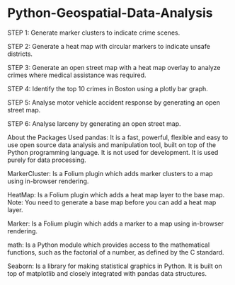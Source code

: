 # Python-Geospatial-Data-Analysis
STEP 1: Generate marker clusters to indicate crime scenes.

STEP 2: Generate a heat map with circular markers to indicate unsafe districts.

STEP 3: Generate an open street map with a heat map overlay to analyze crimes where medical assistance was required.

STEP 4: Identify the top 10 crimes in Boston using a plotly bar graph.

STEP 5: Analyse motor vehicle accident response by generating an open street map.

STEP 6: Analyse larceny by generating an open street map.

About the Packages Used
pandas: It is a fast, powerful, flexible and easy to use open source data analysis and manipulation tool, built on top of the Python programming language. It is not used for development. It is used purely for data processing.

MarkerCluster: Is a Folium plugin which adds marker clusters to a map using in-browser rendering.

HeatMap: Is a Folium plugin which adds a heat map layer to the base map. Note: You need to generate a base map before you can add a heat map layer.

Marker: Is a Folium plugin which adds a marker to a map using in-browser rendering.

math: Is a Python module which provides access to the mathematical functions, such as the factorial of a number, as defined by the C standard.

Seaborn: Is a library for making statistical graphics in Python. It is built on top of matplotlib and closely integrated with pandas data structures.
